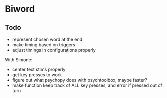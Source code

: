# Biword

## Todo

- represent chosen word at the end
- make timing based on triggers
- adjust timings in configurations properly

With Simone:

- center text stims properly
- get key presses to work
- figure out what psychopy does with psychtoolbox, maybe faster?
- make function keep track of ALL key presses, and error if pressed out of turn
